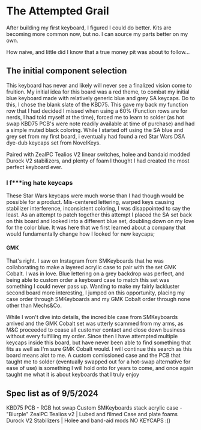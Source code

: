 # The Attempted Grail
After building my first keyboard, I figured I could do better. Kits are becoming more common now, but no. I can source my parts better on my own.

How naive, and little did I know that a true money pit was about to follow...

## The initial component selection
This keyboard has never and likely will never see a finalized vision come to fruition. My initial idea for this board was a red theme, to combat my initial blue keyboard made with relatively generic blue and grey SA keycaps. Do to this, I chose the blank slate of the KBD75. This gave my back my function row that I had decided I missed when using a 60% (Function rows are for nerds, I had told myself at the time), forced me to learn to solder (as hot swap KBD75 PCB's were note readily available at time of purchase) and had a simple muted black coloring. While I started off using the SA blue and grey set from my first board, i eventually had found a red Star Wars DSA dye-dub keycaps set from NovelKeys.

Paired with ZealPC Tealios V2 linear switches, holee and bandaid modded Durock V2 stabilizers, and plenty of foam I thought I had created the most perfect keyboard ever.

### I f***ing hate keycaps
These Star Wars keycaps were much worse than I had though would be possible for a product. Mis-centered lettering, warped keys causing stabilizer interference, inconsistent coloring, I was disappointed to say the least. As an attempt to patch together this attempt I placed the SA set back on this board and looked into a different blue set, doubling down on my love for the color blue. It was here that we first learned about a company that would fundamentally change how I looked for new keycaps;

#### GMK

That's right. I saw on Instagram from SMKeyboards that he was collaborating to make a layered acrylic case to pair with the set GMK Cobalt. I was in love. Blue lettering on a grey backdrop was perfect, and being able to custom order a keyboard case to match this set was something I could never pass up. Wanting to make my fairly lackluster second board more interesting, I jumped on this opportunity, placing my case order through SMKeyboards and my GMK Cobalt order through none other than Mechs&Co.

While I won't dive into details, the incredible case from SMKeyboards arrived and the GMK Cobalt set was utterly scammed from my arms, as M&C proceeded to cease all customer contact and close down business without every fulfilling my order. Since then I have attempted multiple keycaps inside this board, but have never been able to find something that fits as well as I'm sure GMK Cobalt would. I will continue this search as this board means alot to me. A custom comissioned case and the PCB that taught me to solder (eventually swapped out for a hot-swap alternative for ease of use) is something I will hold onto for years to come, and once again taught me what it is about keyboards that I truly enjoy

## Spec list as of 9/5/2024
KBD75 PCB - RGB hot swap
Custom SMKeyboards stack acrylic case - "Blurple"
ZealPC Tealios v2 | Lubed and filmed
Case and plate foams
Durock V2 Stabilizers | Holee and band-aid mods
NO KEYCAPS :()